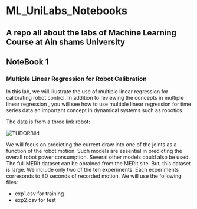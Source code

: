 # ML_UniLabs_Notebooks
## A repo all about the labs of Machine Learning Course at Ain shams University 

## NoteBook 1
### Multiple Linear Regression for Robot Calibration
In this lab, we will illustrate the use of multiple linear regression for calibrating robot control. In addition to reviewing the concepts in multiple linear regression , you will see how to use multiple linear regression for time series data an important concept in dynamical systems such as robotics.

The data is from a three link robot:

![TUDORBild](https://github.com/ElecSpartan/ML_UniLabs_Notebooks/assets/112751175/190700dd-e154-4044-84a0-ddea8784ac88)

We will focus on predicting the current draw into one of the joints as a function of the robot motion. Such models are essential in predicting the overall robot power consumption. Several other models could also be used.
The full MERIt dataset can be obtained from the MERIt site. But, this dataset is large. We include only two of the ten experiments. Each experiments corresonds to 80 seconds of recorded motion. We will use the following files:

- exp1.csv for training
- exp2.csv for test
